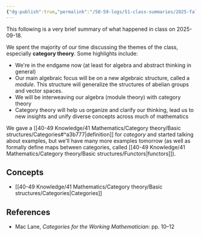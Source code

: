 ```yaml
---
{"dg-publish":true,"permalink":"/50-59-logs/51-class-summaries/2025-fall/math-561/2025-09/2025-09-18/","updated":"2025-09-18T10:50:33-07:00"}
---
```


This following is a very brief summary of what happened in class on 2025-09-18.

We spent the majority of our time discussing the themes of the class, especially **category theory**. Some highlights include:
- We're in the endgame now (at least for algebra and abstract thinking in general)
- Our main algebraic focus will be on a new algebraic structure, called a *module*. This structure will generalize the structures of abelian groups and vector spaces.
- We will be interweaving our algebra (module theory) with category theory
- Category theory will help us organize and clarify our thinking, lead us to new insights and unify diverse concepts across much of mathematics

We gave a [[40-49 Knowledge/41 Mathematics/Category theory/Basic structures/Categories#^a3b777\|definition]] for *category* and started talking about examples, but we'll have many more examples tomorrow (as well as formally define maps between categories, called [[40-49 Knowledge/41 Mathematics/Category theory/Basic structures/Functors\|functors]]).

## Concepts

- [[40-49 Knowledge/41 Mathematics/Category theory/Basic structures/Categories\|Categories]]

## References

- Mac Lane, *Categories for the Working Mathematician:* pp. 10–12